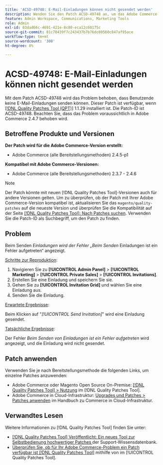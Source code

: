 ```yaml
---
title: 'ACSD-49748: E-Mail-Einladungen können nicht gesendet werden'
description: Wenden Sie den Patch ACSD-49748 an, um das Adobe Commerce-Problem zu beheben, bei dem Benutzende keine E-Mail-Einladungen senden können.
feature: Admin Workspace, Communications, Marketing Tools
role: Admin
exl-id: 03dad66c-4691-421e-8c80-eca12c60175c
source-git-commit: 81c78439f7c243437b7b76dc80560c847af95ace
workflow-type: tm+mt
source-wordcount: '308'
ht-degree: 0%

---
```


# ACSD-49748: E-Mail-Einladungen können nicht gesendet werden

Mit dem Patch ACSD-49748 wird das Problem behoben, dass Benutzende keine E-Mail-Einladungen senden können. Dieser Patch ist verfügbar, wenn [[!DNL Quality Patches Tool (QPT)]](https://experienceleague.adobe.com/en/docs/commerce-knowledge-base/kb/announcements/commerce-announcements/magento-quality-patches-released-new-tool-to-self-serve-quality-patches) 1.1.29 installiert ist. Die Patch-ID ist ACSD-49748. Beachten Sie, dass das Problem voraussichtlich in Adobe Commerce 2.4.7 behoben wird.

## Betroffene Produkte und Versionen

**Der Patch wird für die Adobe Commerce-Version erstellt:**

* Adobe Commerce (alle Bereitstellungsmethoden) 2.4.5-p1

**Kompatibel mit Adobe Commerce-Versionen:**

* Adobe Commerce (alle Bereitstellungsmethoden) 2.3.7 - 2.4.6

>[!NOTE]
>
>Der Patch könnte mit neuen [!DNL Quality Patches Tool]-Versionen auch für andere Versionen gelten. Um zu überprüfen, ob der Patch mit Ihrer Adobe Commerce-Version kompatibel ist, aktualisieren Sie das `magento/quality-patches` auf die neueste Version und überprüfen Sie die Kompatibilität auf der Seite [[!DNL Quality Patches Tool]: Nach Patches suchen](https://experienceleague.adobe.com/tools/commerce-quality-patches/index.html). Verwenden Sie die Patch-ID als Suchbegriff, um den Patch zu finden.

## Problem

Beim Senden *Einladungen wird der Fehler „Beim Senden* Einladungen ist ein Fehler aufgetreten“ angezeigt.

<u>Schritte zur Reproduktion</u>:

1. Navigieren Sie zu **[!UICONTROL Admin Panel]** > **[!UICONTROL Marketing]** > **[!UICONTROL Private Sales]** > **[!UICONTROL Invitations]**.
1. Erstellen Sie eine Einladung und speichern Sie sie.
1. Gehen Sie zu **[!UICONTROL Invitation Grid]** und wählen Sie eine Einladung aus.
1. Senden Sie die Einladung.

<u>Erwartete Ergebnisse</u>:

Beim Klicken auf &quot;*[!UICONTROL Send Invitation]*&quot; wird eine Einladung gesendet.

<u>Tatsächliche Ergebnisse</u>:

Der Fehler *Beim Senden von Einladungen ist ein Fehler aufgetreten* wird angezeigt, und die Einladung wird nicht gesendet.

## Patch anwenden

Verwenden Sie je nach Bereitstellungsmethode die folgenden Links, um einzelne Patches anzuwenden:

* Adobe Commerce oder Magento Open Source On-Premise: [[!DNL Quality Patches Tool] > Nutzung](/help/tools/quality-patches-tool/usage.md) im [!DNL Quality Patches Tool].
* Adobe Commerce in Cloud-Infrastruktur: [Upgrades und Patches > Patches anwenden](https://experienceleague.adobe.com/docs/commerce-cloud-service/user-guide/develop/upgrade/apply-patches.html) im Handbuch zu Commerce in Cloud-Infrastruktur.

## Verwandtes Lesen

Weitere Informationen zu [!DNL Quality Patches Tool] finden Sie unter:

* [[!DNL Quality Patches Tool] Veröffentlicht: Ein neues Tool zur Selbstbedienung hochwertiger Patches ](https://experienceleague.adobe.com/en/docs/commerce-knowledge-base/kb/announcements/commerce-announcements/magento-quality-patches-released-new-tool-to-self-serve-quality-patches) der Support-Wissensdatenbank.
* [Überprüfen Sie, ob für Ihr Adobe Commerce-Problem ein Patch verfügbar ist [!DNL Quality Patches Tool]](/help/tools/quality-patches-tool/patches-available-in-qpt/check-patch-for-magento-issue-with-magento-quality-patches.md) mithilfe von im [!UICONTROL Quality Patches Tool].
